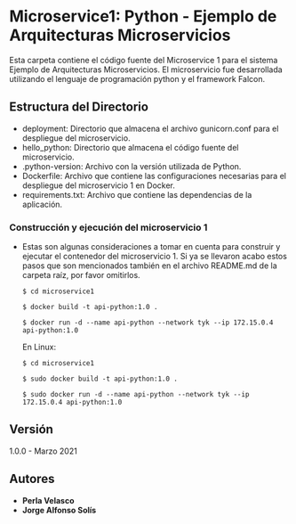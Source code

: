 # Microservice1: Python - Ejemplo de Arquitecturas Microservicios

Esta carpeta contiene el código fuente del Microservice 1 para el sistema Ejemplo de Arquitecturas Microservicios. El microservicio fue desarrollada utilizando el lenguaje de programación python y el framework Falcon.

## Estructura del Directorio

- deployment: Directorio que almacena el archivo gunicorn.conf para el despliegue del microservicio.
- hello_python: Directorio que almacena el código fuente del microservicio.
- .python-version: Archivo con la versión utilizada de Python.
- Dockerfile: Archivo que contiene las configuraciones necesarias para el despliegue del microservicio 1 en Docker.
- requirements.txt: Archivo que contiene las dependencias de la aplicación.

### Construcción y ejecución del microservicio 1

- Estas son algunas consideraciones a tomar en cuenta para construir y ejecutar el contenedor del microservicio 1. Si ya se llevaron acabo estos pasos que son mencionados también en el archivo README.md de la carpeta raíz, por favor omitirlos.

   ```shell
   $ cd microservice1

   $ docker build -t api-python:1.0 .

   $ docker run -d --name api-python --network tyk --ip 172.15.0.4 api-python:1.0
   ```

   En Linux:

   ```shell
   $ cd microservice1

   $ sudo docker build -t api-python:1.0 .

   $ sudo docker run -d --name api-python --network tyk --ip 172.15.0.4 api-python:1.0
   ```


## Versión

1.0.0 - Marzo 2021

## Autores

* **Perla Velasco**
* **Jorge Alfonso Solís**